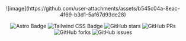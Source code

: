

<div align="center">
<a href="https://sayyiazizii.github.io/">
</a>
<p></p>
</div>

<div align="center">
![image](https://github.com/user-attachments/assets/b545c04a-8eac-4f69-b3d1-5af67d93de28)

![Astro Badge](https://img.shields.io/badge/Astro-FF3E00?logo=astro&logoColor=fff&style=flat)
![Tailwind CSS Badge](https://img.shields.io/badge/Tailwind%20CSS-06B6D4?logo=tailwindcss&logoColor=fff&style=flat)
![GitHub stars](https://img.shields.io/github/stars/midudev/porfolio.dev)
![GitHub PRs](https://img.shields.io/github/issues-pr/midudev/porfolio.dev)
![GitHub forks](https://img.shields.io/github/forks/midudev/porfolio.dev)
![GitHub issues](https://img.shields.io/github/issues/midudev/porfolio.dev)

</div>

<p></p>
